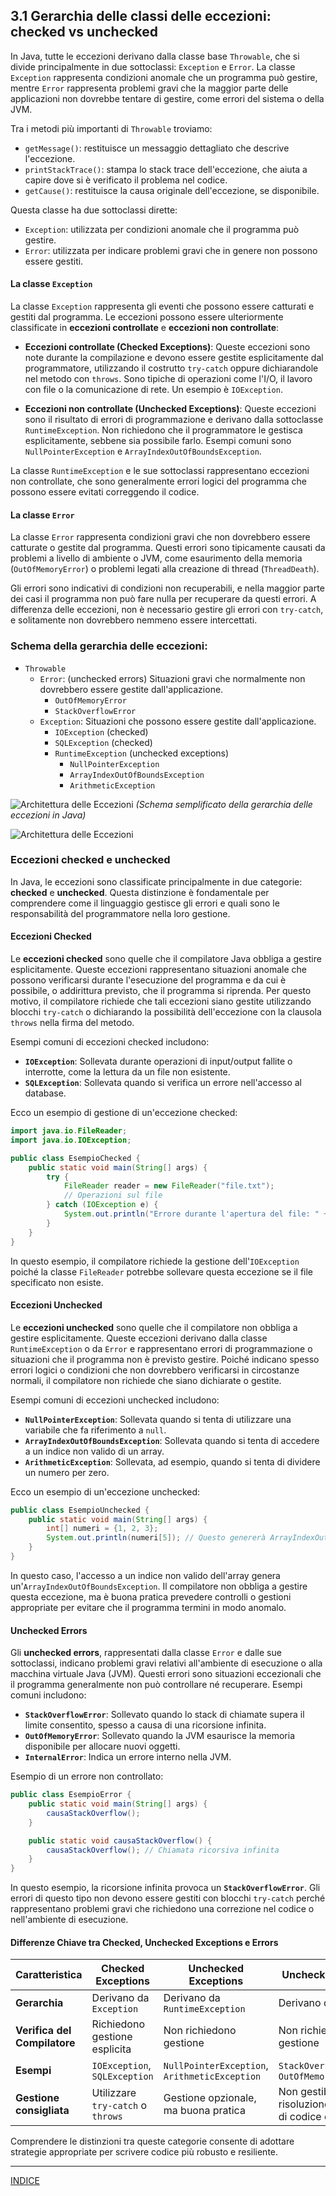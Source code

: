 ## 3.1 Gerarchia delle classi delle eccezioni: checked vs unchecked

In Java, tutte le eccezioni derivano dalla classe base `Throwable`, che si divide principalmente in due sottoclassi: `Exception` e `Error`. La classe `Exception` rappresenta condizioni anomale che un programma può gestire, mentre `Error` rappresenta problemi gravi che la maggior parte delle applicazioni non dovrebbe tentare di gestire, come errori del sistema o della JVM.

Tra i metodi più importanti di `Throwable` troviamo:
- `getMessage()`: restituisce un messaggio dettagliato che descrive l'eccezione.
- `printStackTrace()`: stampa lo stack trace dell'eccezione, che aiuta a capire dove si è verificato il problema nel codice.
- `getCause()`: restituisce la causa originale dell'eccezione, se disponibile.

Questa classe ha due sottoclassi dirette:
- `Exception`: utilizzata per condizioni anomale che il programma può gestire.
- `Error`: utilizzata per indicare problemi gravi che in genere non possono essere gestiti.

#### La classe `Exception`
La classe `Exception` rappresenta gli eventi che possono essere catturati e gestiti dal programma. Le eccezioni possono essere ulteriormente classificate in **eccezioni controllate** e **eccezioni non controllate**:

- **Eccezioni controllate (Checked Exceptions)**: Queste eccezioni sono note durante la compilazione e devono essere gestite esplicitamente dal programmatore, utilizzando il costrutto `try-catch` oppure dichiarandole nel metodo con `throws`. Sono tipiche di operazioni come l'I/O, il lavoro con file o la comunicazione di rete. Un esempio è `IOException`.
  
- **Eccezioni non controllate (Unchecked Exceptions)**: Queste eccezioni sono il risultato di errori di programmazione e derivano dalla sottoclasse `RuntimeException`. Non richiedono che il programmatore le gestisca esplicitamente, sebbene sia possibile farlo. Esempi comuni sono `NullPointerException` e `ArrayIndexOutOfBoundsException`.

La classe `RuntimeException` e le sue sottoclassi rappresentano eccezioni non controllate, che sono generalmente errori logici del programma che possono essere evitati correggendo il codice.

#### La classe `Error`
La classe `Error` rappresenta condizioni gravi che non dovrebbero essere catturate o gestite dal programma. Questi errori sono tipicamente causati da problemi a livello di ambiente o JVM, come esaurimento della memoria (`OutOfMemoryError`) o problemi legati alla creazione di thread (`ThreadDeath`).

Gli errori sono indicativi di condizioni non recuperabili, e nella maggior parte dei casi il programma non può fare nulla per recuperare da questi errori. A differenza delle eccezioni, non è necessario gestire gli errori con `try-catch`, e solitamente non dovrebbero nemmeno essere intercettati.

### Schema della gerarchia delle eccezioni:

- `Throwable`
  - `Error`: (unchecked errors) Situazioni gravi che normalmente non dovrebbero essere gestite dall'applicazione.
    - `OutOfMemoryError`
    - `StackOverflowError`
  - `Exception`: Situazioni che possono essere gestite dall'applicazione.
    - `IOException` (checked)
    - `SQLException` (checked)
    - `RuntimeException` (unchecked exceptions)
      - `NullPointerException`
      - `ArrayIndexOutOfBoundsException`
      - `ArithmeticException`


![Architettura delle Eccezioni](https://java8.info/images/exceptionhierarchy.jpg) *(Schema semplificato della gerarchia delle eccezioni in Java)*


![Architettura delle Eccezioni](https://lh5.googleusercontent.com/WqqNoyFEkZXfmZBBQjgIutY72_BUV6_By_BAe7Ih9u36HfelS3nTWQEYtdRUkQS32Tuhg9P9CUXo-jgvOpkO84vLm2viI4Od0BNustwONdMm7DKZnKC6kyVHyRJbsESLIPV4uBU
)

### Eccezioni **checked** e **unchecked**

In Java, le eccezioni sono classificate principalmente in due categorie: **checked** e **unchecked**. Questa distinzione è fondamentale per comprendere come il linguaggio gestisce gli errori e quali sono le responsabilità del programmatore nella loro gestione.

#### Eccezioni Checked

Le **eccezioni checked** sono quelle che il compilatore Java obbliga a gestire esplicitamente. Queste eccezioni rappresentano situazioni anomale che possono verificarsi durante l'esecuzione del programma e da cui è possibile, o addirittura previsto, che il programma si riprenda. Per questo motivo, il compilatore richiede che tali eccezioni siano gestite utilizzando blocchi `try-catch` o dichiarando la possibilità dell'eccezione con la clausola `throws` nella firma del metodo.

Esempi comuni di eccezioni checked includono:

- **`IOException`**: Sollevata durante operazioni di input/output fallite o interrotte, come la lettura da un file non esistente.
- **`SQLException`**: Sollevata quando si verifica un errore nell'accesso al database.

Ecco un esempio di gestione di un'eccezione checked:

```java
import java.io.FileReader;
import java.io.IOException;

public class EsempioChecked {
    public static void main(String[] args) {
        try {
            FileReader reader = new FileReader("file.txt");
            // Operazioni sul file
        } catch (IOException e) {
            System.out.println("Errore durante l'apertura del file: " + e.getMessage());
        }
    }
}
```

In questo esempio, il compilatore richiede la gestione dell'`IOException` poiché la classe `FileReader` potrebbe sollevare questa eccezione se il file specificato non esiste.

#### Eccezioni Unchecked

Le **eccezioni unchecked** sono quelle che il compilatore non obbliga a gestire esplicitamente. Queste eccezioni derivano dalla classe `RuntimeException` o da `Error` e rappresentano errori di programmazione o situazioni che il programma non è previsto gestire. Poiché indicano spesso errori logici o condizioni che non dovrebbero verificarsi in circostanze normali, il compilatore non richiede che siano dichiarate o gestite.

Esempi comuni di eccezioni unchecked includono:

- **`NullPointerException`**: Sollevata quando si tenta di utilizzare una variabile che fa riferimento a `null`.
- **`ArrayIndexOutOfBoundsException`**: Sollevata quando si tenta di accedere a un indice non valido di un array.
- **`ArithmeticException`**: Sollevata, ad esempio, quando si tenta di dividere un numero per zero.

Ecco un esempio di un'eccezione unchecked:

```java
public class EsempioUnchecked {
    public static void main(String[] args) {
        int[] numeri = {1, 2, 3};
        System.out.println(numeri[5]); // Questo genererà ArrayIndexOutOfBoundsException
    }
}
```

In questo caso, l'accesso a un indice non valido dell'array genera un'`ArrayIndexOutOfBoundsException`. Il compilatore non obbliga a gestire questa eccezione, ma è buona pratica prevedere controlli o gestioni appropriate per evitare che il programma termini in modo anomalo.

#### Unchecked Errors

Gli **unchecked errors**, rappresentati dalla classe `Error` e dalle sue sottoclassi, indicano problemi gravi relativi all'ambiente di esecuzione o alla macchina virtuale Java (JVM). Questi errori sono situazioni eccezionali che il programma generalmente non può controllare né recuperare. Esempi comuni includono:

- **`StackOverflowError`**: Sollevato quando lo stack di chiamate supera il limite consentito, spesso a causa di una ricorsione infinita.
- **`OutOfMemoryError`**: Sollevato quando la JVM esaurisce la memoria disponibile per allocare nuovi oggetti.
- **`InternalError`**: Indica un errore interno nella JVM.

Esempio di un errore non controllato:

```java
public class EsempioError {
    public static void main(String[] args) {
        causaStackOverflow();
    }

    public static void causaStackOverflow() {
        causaStackOverflow(); // Chiamata ricorsiva infinita
    }
}
```

In questo esempio, la ricorsione infinita provoca un **`StackOverflowError`**. Gli errori di questo tipo non devono essere gestiti con blocchi `try-catch` perché rappresentano problemi gravi che richiedono una correzione nel codice o nell'ambiente di esecuzione.

#### Differenze Chiave tra Checked, Unchecked Exceptions e Errors

| Caratteristica              | Checked Exceptions          | Unchecked Exceptions         | Unchecked Errors             |
|-----------------------------|-----------------------------|------------------------------|------------------------------|
| **Gerarchia**              | Derivano da `Exception`     | Derivano da `RuntimeException` | Derivano da `Error`         |
| **Verifica del Compilatore** | Richiedono gestione esplicita | Non richiedono gestione      | Non richiedono gestione      |
| **Esempi**                 | `IOException`, `SQLException` | `NullPointerException`, `ArithmeticException` | `StackOverflowError`, `OutOfMemoryError` |
| **Gestione consigliata**   | Utilizzare `try-catch` o `throws` | Gestione opzionale, ma buona pratica | Non gestibili, risoluzione a livello di codice o sistema |

Comprendere le distinzioni tra queste categorie consente di adottare strategie appropriate per scrivere codice più robusto e resiliente.

---
[INDICE](README.md)

